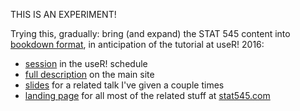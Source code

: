THIS IS AN EXPERIMENT!

Trying this, gradually: bring (and expand) the STAT 545 content into [bookdown format](https://github.com/rstudio/bookdown), in anticipation of the tutorial at useR! 2016:

  * [session](http://schedule.user2016.org/event/7Bad/using-git-and-github-with-r-rstudio-and-r-markdown-part-1) in the useR! schedule
  * [full description](http://user2016.org/tutorials/01.html) on the main site
  * [slides](https://speakerdeck.com/jennybc/happy-git-and-github-for-the-user) for a related talk I've given a couple times
  * [landing page](http://stat545.com/git00_index.html) for all most of the related stuff at [stat545.com](http://stat545.com/index.html)
